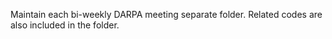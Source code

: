 Maintain each bi-weekly DARPA meeting separate folder. Related codes are also included in the folder.
